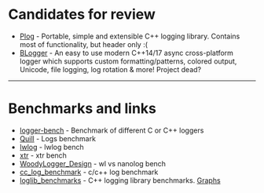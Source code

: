 # Candidates for review
* [Plog](https://github.com/SergiusTheBest/plog) - Portable, simple and extensible C++ logging library. Contains most of functionality, but header only :(
* [BLogger](https://github.com/d-tatianin/BLogger) - An easy to use modern C++14/17 async cross-platform logger which supports custom formatting/patterns, colored output, Unicode, file logging, log rotation & more! Project dead?
---
# Benchmarks and links
* [logger-bench](https://github.com/RafaGago/logger-bench) - Benchmark of different C or C++ loggers
* [Quill](https://github.com/odygrd/quill) - Logs benchmark
* [lwlog](https://github.com/ChristianPanov/lwlog) - lwlog bench
* [xtr](https://github.com/choll/xtr) - xtr bench
* [WoodyLogger_Design](https://github.com/nasacj/WoodyLogger_Design) - wl vs nanolog bench
* [cc_log_benchmark](https://github.com/MuggleWei/cc_log_benchmark) - c/c++ log benchmark
* [loglib_benchmarks](https://github.com/denesderhan/loglib_benchmarks) - C++ logging library benchmarks. [Graphs](https://denesderhan.github.io/logbench_results/)
